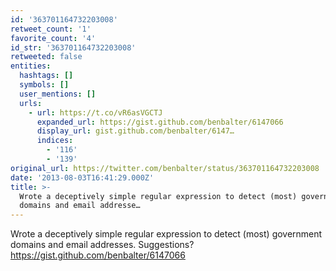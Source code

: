```yaml
---
id: '363701164732203008'
retweet_count: '1'
favorite_count: '4'
id_str: '363701164732203008'
retweeted: false
entities:
  hashtags: []
  symbols: []
  user_mentions: []
  urls:
    - url: https://t.co/vR6asVGCTJ
      expanded_url: https://gist.github.com/benbalter/6147066
      display_url: gist.github.com/benbalter/6147…
      indices:
        - '116'
        - '139'
original_url: https://twitter.com/benbalter/status/363701164732203008
date: '2013-08-03T16:41:29.000Z'
title: >-
  Wrote a deceptively simple regular expression to detect (most) government
  domains and email addresse…
---
```


Wrote a deceptively simple regular expression to detect (most) government domains and email addresses. Suggestions? https://gist.github.com/benbalter/6147066